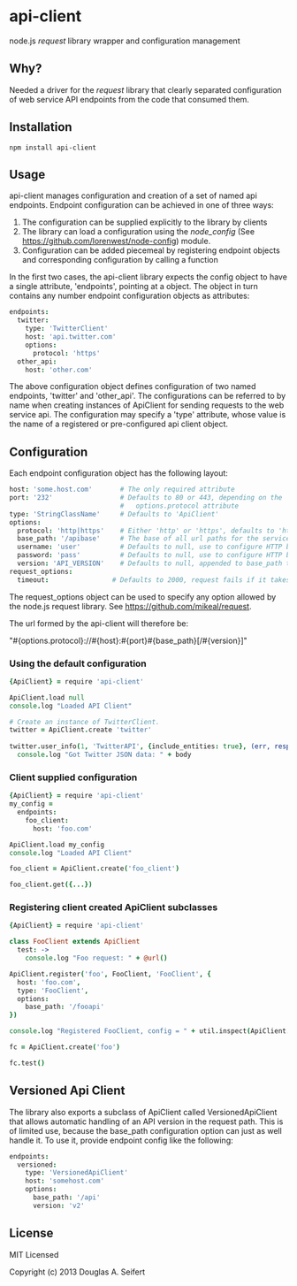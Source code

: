 api-client
==========

node.js _request_ library wrapper and configuration management

Why?
----

Needed a driver for the _request_ library that clearly separated configuration
of web service API endpoints from the code that consumed them.



Installation
------------

    npm install api-client

Usage
-----

api-client manages configuration and creation of a set of named api
endpoints.  Endpoint configuration can be achieved in one of three ways:

  1.  The configuration can be supplied explicitly to the library by
      clients
  1.  The library can load a configuration using the *node_config*
      (See https://github.com/lorenwest/node-config) module.
  1.  Configuration can be added piecemeal by registering endpoint
      objects and corresponding configuration by calling a function

In the first two cases, the api-client library expects the config object
to have a single attribute, 'endpoints', pointing at a object.  The object
in turn contains any number endpoint configuration objects as attributes:

```coffeescript
endpoints:
  twitter:
    type: 'TwitterClient'
    host: 'api.twitter.com'
    options:
      protocol: 'https'
  other_api:
    host: 'other.com'
```

The above configuration object defines configuration of two named 
endpoints, 'twitter' and 'other_api'.  The configurations can be
referred to by name when creating instances of ApiClient for sending
requests to the web service api.  The configuration may specify a
'type' attribute, whose value is the name of a registered or 
pre-configured api client object.

Configuration
-------------

Each endpoint configuration object has the following layout:

```coffeescript
host: 'some.host.com'       # The only required attribute
port: '232'                 # Defaults to 80 or 443, depending on the
                            #   options.protocol attribute
type: 'StringClassName'     # Defaults to 'ApiClient'
options:
  protocol: 'http|https'    # Either 'http' or 'https', defaults to 'http'
  base_path: '/apibase'     # The base of all url paths for the service, defaults to ''
  username: 'user'          # Defaults to null, use to configure HTTP basic auth
  password: 'pass'          # Defaults to null, use to configure HTTP basic auth
  version: 'API_VERSION'    # Defaults to null, appended to base_path to form url, only
request_options:
  timeout:                # Defaults to 2000, request fails if it takes longer than this
```

The request_options object can be used to specify any option
allowed by the node.js request library.  See https://github.com/mikeal/request.

The url formed by the api-client will therefore be:

"#{options.protocol}://#{host}:#{port}#{base_path}[/#{version}]"

### Using the default configuration

```coffeescript
{ApiClient} = require 'api-client'

ApiClient.load null
console.log "Loaded API Client"

# Create an instance of TwitterClient.
twitter = ApiClient.create 'twitter'
  
twitter.user_info(1, 'TwitterAPI', {include_entities: true}, (err, response, body) ->
  console.log "Got Twitter JSON data: " + body
```

### Client supplied configuration

```coffeescript
{ApiClient} = require 'api-client'
my_config =
  endpoints:
    foo_client:
      host: 'foo.com'

ApiClient.load my_config
console.log "Loaded API Client"

foo_client = ApiClient.create('foo_client')

foo_client.get({...})
```

### Registering client created ApiClient subclasses

```coffeescript
{ApiClient} = require 'api-client'

class FooClient extends ApiClient
  test: ->
    console.log "Foo request: " + @url()

ApiClient.register('foo', FooClient, 'FooClient', {
  host: 'foo.com',
  type: 'FooClient',
  options:
    base_path: '/fooapi'
})

console.log "Registered FooClient, config = " + util.inspect(ApiClient.config)

fc = ApiClient.create('foo')

fc.test()
```

Versioned Api Client
--------------------

The library also exports a subclass of ApiClient called VersionedApiClient
that allows automatic handling of an API version in the request path.
This is of limited use, because the base_path configuration option can
just as well handle it.  To use it, provide endpoint config like the
following:

```coffeescript
endpoints:
  versioned:
    type: 'VersionedApiClient'
    host: 'somehost.com'
    options:
      base_path: '/api'
      version: 'v2'
```

License
-------

MIT Licensed

Copyright (c) 2013 Douglas A. Seifert


